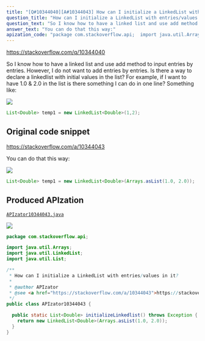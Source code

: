 ```yaml
---
title: "[Q#10344040][A#10344043] How can I initialize a LinkedList with entries/values in it?"
question_title: "How can I initialize a LinkedList with entries/values in it?"
question_text: "So I know how to have a linked list and use add method to input entries by entries. However, I do not want to add entries by entries. Is there a way to declare a linkedlist with initial values in the list? For example, if I want to have 1.0 & 2.0 in the list is there something I can do in one line? Something like:"
answer_text: "You can do that this way:"
apization_code: "package com.stackoverflow.api;  import java.util.Arrays; import java.util.LinkedList; import java.util.List;  /**  * How can I initialize a LinkedList with entries/values in it?  *  * @author APIzator  * @see <a href=\"https://stackoverflow.com/a/10344043\">https://stackoverflow.com/a/10344043</a>  */ public class APIzator10344043 {    public static List<Double> initializeLinkedlist() throws Exception {     return new LinkedList<Double>(Arrays.asList(1.0, 2.0));   } }"
---
```


https://stackoverflow.com/q/10344040

So I know how to have a linked list and use add method to input entries by entries.
However, I do not want to add entries by entries. Is there a way to declare a linkedlist with initial values in the list?
For example, if I want to have 1.0 &amp; 2.0 in the list is there something I can do in one line?
Something like:


<div class="code-logo"><img src="/stackoverflow.png" /></div>

```java
List<Double> temp1 = new LinkedList<Double>(1,2);
```


## Original code snippet

https://stackoverflow.com/a/10344043

You can do that this way:

<div class="code-logo"><img src="/stackoverflow.png" /></div>

```java
List<Double> temp1 = new LinkedList<Double>(Arrays.asList(1.0, 2.0));
```

## Produced APIzation

[`APIzator10344043.java`](https://github.com/blind-papers/apization-temp-data/raw/main/search/APIzator10344043.java)

<div class="code-logo"><img src="/apizator.png" /></div>

```java
package com.stackoverflow.api;

import java.util.Arrays;
import java.util.LinkedList;
import java.util.List;

/**
 * How can I initialize a LinkedList with entries/values in it?
 *
 * @author APIzator
 * @see <a href="https://stackoverflow.com/a/10344043">https://stackoverflow.com/a/10344043</a>
 */
public class APIzator10344043 {

  public static List<Double> initializeLinkedlist() throws Exception {
    return new LinkedList<Double>(Arrays.asList(1.0, 2.0));
  }
}

```